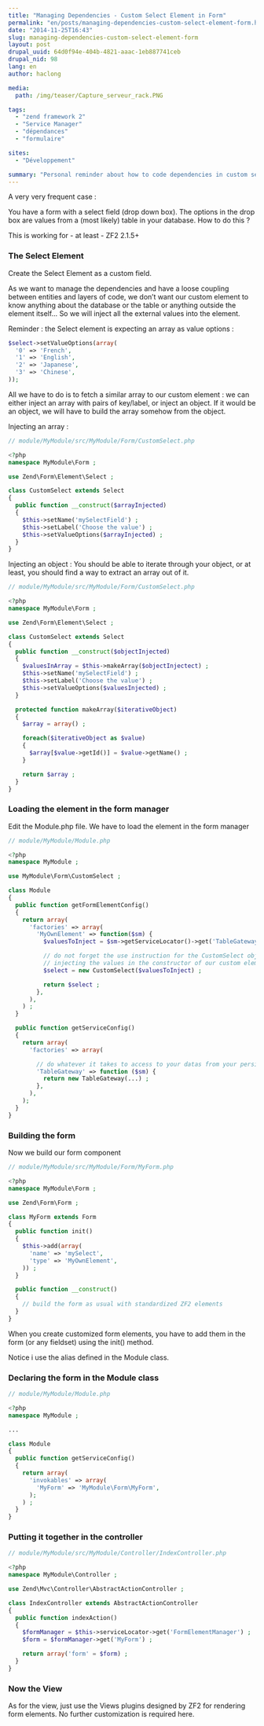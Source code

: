 ```yaml
---
title: "Managing Dependencies - Custom Select Element in Form"
permalink: "en/posts/managing-dependencies-custom-select-element-form.html"
date: "2014-11-25T16:43"
slug: managing-dependencies-custom-select-element-form
layout: post
drupal_uuid: 64d0f94e-404b-4821-aaac-1eb887741ceb
drupal_nid: 98
lang: en
author: haclong

media:
  path: /img/teaser/Capture_serveur_rack.PNG

tags:
  - "zend framework 2"
  - "Service Manager"
  - "dépendances"
  - "formulaire"

sites:
  - "Développement"

summary: "Personal reminder about how to code dependencies in custom select element in forms."
---
```


A very very frequent case :

You have a form with a select field (drop down box). The options in the drop box are values from a (most likely) table in your database. How to do this ?

This is working for - at least - ZF2 2.1.5+

### The Select Element

Create the Select Element as a custom field.

As we want to manage the dependencies and have a loose coupling between entities and layers of code, we don’t want our custom element to know anything about the database or the table or anything outside the element itself… So we will inject all the external values into the element.

Reminder : the Select element is expecting an array as value options :

```php
$select->setValueOptions(array(
  '0' => 'French',
  '1' => 'English',
  '2' => 'Japanese',
  '3' => 'Chinese',
));
```

All we have to do is to fetch a similar array to our custom element : we can either inject an array with pairs of key/label, or inject an object. If it would be an object, we will have to build the array somehow from the object.

Injecting an array :

```php
// module/MyModule/src/MyModule/Form/CustomSelect.php

<?php
namespace MyModule\Form ;

use Zend\Form\Element\Select ;

class CustomSelect extends Select
{
  public function __construct($arrayInjected)
  {
    $this->setName('mySelectField') ;
    $this->setLabel('Choose the value') ;
    $this->setValueOptions($arrayInjected) ;
  }
}
```

Injecting an object : You should be able to iterate through your object, or at least, you should find a way to extract an array out of it.

```php
// module/MyModule/src/MyModule/Form/CustomSelect.php

<?php
namespace MyModule\Form ;

use Zend\Form\Element\Select ;

class CustomSelect extends Select
{
  public function __construct($objectInjected)
  {
    $valuesInArray = $this->makeArray($objectInjectect) ;
    $this->setName('mySelectField') ;
    $this->setLabel('Choose the value') ;
    $this->setValueOptions($valuesInjected) ;
  }

  protected function makeArray($iterativeObject)
  {
    $array = array() ;

    foreach($iterativeObject as $value)
    {
      $array[$value->getId()] = $value->getName() ;
    }

    return $array ;
  }
}
```

### Loading the element in the form manager

Edit the Module.php file. We have to load the element in the form manager

```php
// module/MyModule/Module.php

<?php
namespace MyModule ;

use MyModule\Form\CustomSelect ;

class Module
{
  public function getFormElementConfig()
  {
    return array(
      'factories' => array(
        'MyOwnElement' => function($sm) {
          $valuesToInject = $sm->getServiceLocator()->get('TableGateway') ;

          // do not forget the use instruction for the CustomSelect object
          // injecting the values in the constructor of our custom element 
          $select = new CustomSelect($valuesToInject) ;

          return $select ;
        },
      ),
    ) ;
  }

  public function getServiceConfig()
  {
    return array(
      'factories' => array(

        // do whatever it takes to access to your datas from your persistence layer
        'TableGateway' => function ($sm) {
          return new TableGateway(...) ;
        },
      ),
    );
  }
}
```

### Building the form

Now we build our form component

```php
// module/MyModule/src/MyModule/Form/MyForm.php

<?php
namespace MyModule\Form ;

use Zend\Form\Form ;

class MyForm extends Form
{
  public function init()
  {
    $this->add(array(
      'name' => 'mySelect',
      'type' => 'MyOwnElement',
    )) ;
  }

  public function __construct()
  {
    // build the form as usual with standardized ZF2 elements
  }
}
```

When you create customized form elements, you have to add them in the form (or any fieldset) using the init() method.

Notice i use the alias defined in the Module class.

### Declaring the form in the Module class

```php
// module/MyModule/Module.php

<?php
namespace MyModule ;

...

class Module
{
  public function getServiceConfig()
  {
    return array(
      'invokables' => array(
        'MyForm' => 'MyModule\Form\MyForm',
      );
    ) ;
  }
}
```

### Putting it together in the controller

```php
// module/MyModule/src/MyModule/Controller/IndexController.php

<?php
namespace MyModule\Controller ;

use Zend\Mvc\Controller\AbstractActionController ;

class IndexController extends AbstractActionController
{
  public function indexAction()
  {
    $formManager = $this->serviceLocator->get('FormElementManager') ;
    $form = $formManager->get('MyForm') ;

    return array('form' = $form) ;
  }
}
```
### Now the View

As for the view, just use the Views plugins designed by ZF2 for rendering form elements. No further customization is required here.

